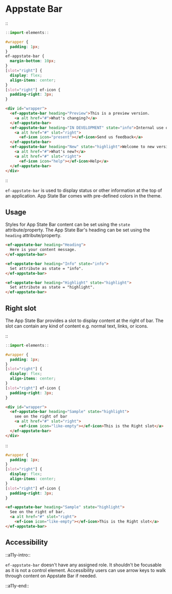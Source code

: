 
<!--
type: page
title: Appstate Bar
location: ./elements/appstate-bar
layout: default
-->

# Appstate Bar
::
```javascript
::import-elements::
```
```css
#wrapper {
  padding: 1px;
}
ef-appstate-bar {
  margin-bottom: 10px;
}
[slot="right"] {
  display: flex;
  align-items: center;
}
[slot="right"] ef-icon {
  padding-right: 3px;
}
```
```html
<div id="wrapper">
  <ef-appstate-bar heading="Preview">This is a preview version.
    <a alt href="#">What's changing?</a>
  </ef-appstate-bar>
  <ef-appstate-bar heading="IN DEVELOPMENT" state="info">Internal use only.
    <a alt href="#" slot="right">
      <ef-icon icon="present"></ef-icon>Send us feedback</a>
  </ef-appstate-bar>
  <ef-appstate-bar heading="New" state="highlight">Welcome to new version.
    <a alt href="#">What's new?</a>
    <a alt href="#" slot="right">
      <ef-icon icon="help"></ef-icon>Help</a>
  </ef-appstate-bar>
</div>
```
::

`ef-appstate-bar` is used to display status or other information at the top of an application. App State Bar comes with pre-defined colors in the theme.

## Usage
Styles for App State Bar content can be set using the `state` attribute/property. The App State Bar's heading can be set using the `heading` attribute/property.

```html
<ef-appstate-bar heading="Heading">
  Here is your content message.
</ef-appstate-bar>

<ef-appstate-bar heading="Info" state="info">
  Set attribute as state = "info".
</ef-appstate-bar>

<ef-appstate-bar heading="Highlight" state="highlight">
  Set attribute as state = "highlight".
</ef-appstate-bar>
```

## Right slot
The App State Bar provides a slot to display content at the right of bar. The slot can contain any kind of content e.g. normal text, links, or icons.

::
```javascript
::import-elements::
```
```css
#wrapper {
  padding: 1px;
}
[slot="right"] {
  display: flex;
  align-items: center;
}
[slot="right"] ef-icon {
  padding-right: 3px;
}
```
```html
<div id="wrapper">
  <ef-appstate-bar heading="Sample" state="highlight">
    see on the right of bar
    <a alt href="#" slot="right">
      <ef-icon icon="like-empty"></ef-icon>This is the Right slot</a>
  </ef-appstate-bar>
</div>
```
::

```css
#wrapper {
  padding: 1px;
}
[slot="right"] {
  display: flex;
  align-items: center;
}
[slot="right"] ef-icon {
  padding-right: 3px;
}
```
```html
<ef-appstate-bar heading="Sample" state="highlight">
  See on the right of bar.
  <a alt href="#" slot="right">
    <ef-icon icon="like-empty"></ef-icon>This is the Right slot</a>
</ef-appstate-bar>
```

## Accessibility
::a11y-intro::

`ef-appstate-bar` doesn't have any assigned role. It shouldn't be focusable as it is not a control element. Accessibility users can use arrow keys to walk through content on Appstate Bar if needed.

::a11y-end::
